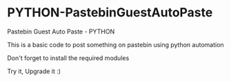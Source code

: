 # PYTHON-PastebinGuestAutoPaste

Pastebin Guest Auto Paste - PYTHON

This is a basic code to post something on pastebin using python automation

Don't forget to install the required modules

Try it, Upgrade it :)

